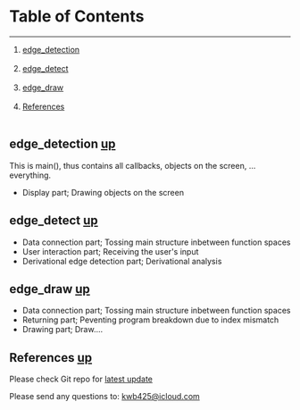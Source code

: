 # Table of Contents <a name="anchor_main"></a>
---
1. [edge\_detection](#anchor_1) <br></br>
2. [edge\_detect](#anchor_2) <br></br>
3. [edge\_draw](#anchor_3) <br></br>
4. [References](#anchor_4) <br></br>

## edge\_detection <a name="anchor_1"></a> [up](#anchor_main)
This is main(), thus contains all callbacks, objects on the screen, ... everything.

* Display part; Drawing objects on the screen

## edge\_detect <a name="anchor_2"></a> [up](#anchor_main)
* Data connection part; Tossing main structure inbetween function spaces
* User interaction part; Receiving the user's input 
* Derivational edge detection part; Derivational analysis

## edge\_draw <a name="anchor_3"></a> [up](#anchor_main)
* Data connection part; Tossing main structure inbetween function spaces
* Returning part; Peventing program breakdown due to index mismatch
* Drawing part; Draw....

## References <a name="anchor_4"></a>  [up](#anchor_main)
Please check Git repo for [latest update][1]

Please send any questions to: <kwb425@icloud.com>

<!--Links to addresses, reference Markdowns-->
[1]: https://github.com/kwb425/KU_Applied_Mathematics_2016_Spring.git
<!--Links to images, reference Markdowns-->